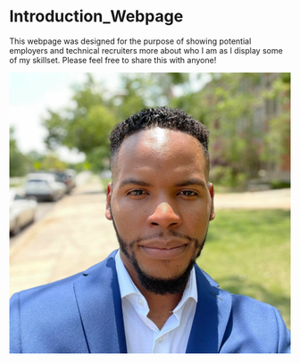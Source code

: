 # Introduction_Webpage

This webpage was designed for the purpose of showing potential employers and technical recruiters more about who I am as I display some of my skillset. Please feel free to share this with anyone!

<img src="./images/Tay blue suit.jpg" alt="DeVante's Headshot">